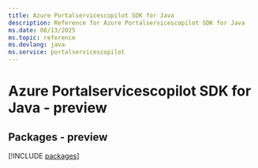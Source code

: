 ```yaml
---
title: Azure Portalservicescopilot SDK for Java
description: Reference for Azure Portalservicescopilot SDK for Java
ms.date: 08/13/2025
ms.topic: reference
ms.devlang: java
ms.service: portalservicescopilot
---
```

# Azure Portalservicescopilot SDK for Java - preview
## Packages - preview
[!INCLUDE [packages](portalservicescopilot-index.md)]